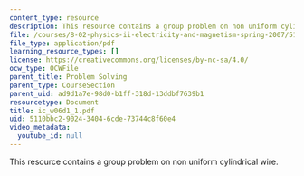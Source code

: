 ```yaml
---
content_type: resource
description: This resource contains a group problem on non uniform cylindrical wire.
file: /courses/8-02-physics-ii-electricity-and-magnetism-spring-2007/5110bbc2902434046cde73744c8f60e4_ic_w06d1_1.pdf
file_type: application/pdf
learning_resource_types: []
license: https://creativecommons.org/licenses/by-nc-sa/4.0/
ocw_type: OCWFile
parent_title: Problem Solving
parent_type: CourseSection
parent_uid: ad9d1a7e-98d0-b1ff-318d-13ddbf7639b1
resourcetype: Document
title: ic_w06d1_1.pdf
uid: 5110bbc2-9024-3404-6cde-73744c8f60e4
video_metadata:
  youtube_id: null
---
```

This resource contains a group problem on non uniform cylindrical wire.